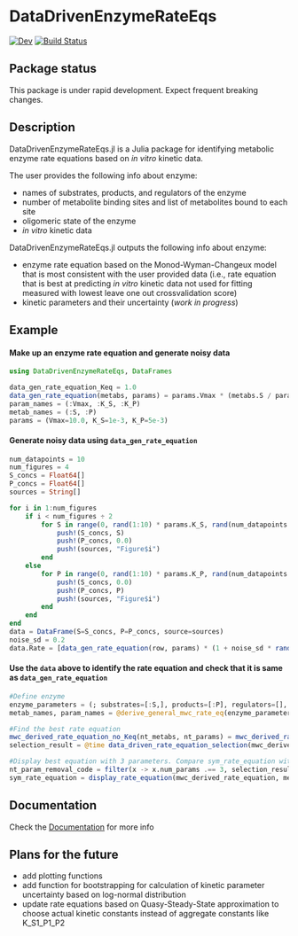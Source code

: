 # DataDrivenEnzymeRateEqs

[![Dev](https://img.shields.io/badge/docs-dev-blue.svg)](https://denistitovlab.github.io/DataDrivenEnzymeRateEqs.jl/dev/)
[![Build Status](https://github.com/denistitovlab/DataDrivenEnzymeRateEqs.jl/actions/workflows/CI.yml/badge.svg?branch=main)](https://github.com/denistitovlab/DataDrivenEnzymeRateEqs.jl/actions/workflows/CI.yml?query=branch%3Amain)

## Package status

This package is under rapid development. Expect frequent breaking changes.

## Description

DataDrivenEnzymeRateEqs.jl is a Julia package for identifying metabolic enzyme rate equations based on *in vitro* kinetic data.  

The user provides the following info about enzyme:
- names of substrates, products, and regulators of the enzyme
- number of metabolite binding sites and list of metabolites bound to each site
- oligomeric state of the enzyme
- *in vitro* kinetic data

DataDrivenEnzymeRateEqs.jl outputs the following info about enzyme:
- enzyme rate equation based on the Monod-Wyman-Changeux model that is most consistent with the user provided data (i.e., rate equation that is best at predicting *in vitro* kinetic data not used for fitting measured with lowest leave one out crossvalidation score)
- kinetic parameters and their uncertainty (*work in progress*)

## Example

#### Make up an enzyme rate equation and generate noisy data
```julia
using DataDrivenEnzymeRateEqs, DataFrames

data_gen_rate_equation_Keq = 1.0
data_gen_rate_equation(metabs, params) = params.Vmax * (metabs.S / params.K_S - (1 / data_gen_rate_equation_Keq) * metabs.P / params.K_P) / (1 + metabs.S / params.K_S + metabs.P / params.K_P)
param_names = (:Vmax, :K_S, :K_P)
metab_names = (:S, :P)
params = (Vmax=10.0, K_S=1e-3, K_P=5e-3)
```
#### Generate noisy data using `data_gen_rate_equation`
```julia
num_datapoints = 10
num_figures = 4
S_concs = Float64[]
P_concs = Float64[]
sources = String[]

for i in 1:num_figures
    if i < num_figures ÷ 2
        for S in range(0, rand(1:10) * params.K_S, rand(num_datapoints ÷ 2 : num_datapoints * 2))
            push!(S_concs, S)
            push!(P_concs, 0.0)
            push!(sources, "Figure$i")
        end
    else
        for P in range(0, rand(1:10) * params.K_P, rand(num_datapoints ÷ 2 : num_datapoints * 2))
            push!(S_concs, 0.0)
            push!(P_concs, P)
            push!(sources, "Figure$i")
        end
    end
end
data = DataFrame(S=S_concs, P=P_concs, source=sources)
noise_sd = 0.2
data.Rate = [data_gen_rate_equation(row, params) * (1 + noise_sd * randn()) for row in eachrow(data)]
```
#### Use the `data` above to identify the rate equation and check that it is same as `data_gen_rate_equation`  
```julia
#Define enzyme
enzyme_parameters = (; substrates=[:S,], products=[:P], regulators=[], Keq=1.0, oligomeric_state=1, rate_equation_name=:mwc_derived_rate_equation)
metab_names, param_names = @derive_general_mwc_rate_eq(enzyme_parameters)

#Find the best rate equation
mwc_derived_rate_equation_no_Keq(nt_metabs, nt_params) = mwc_derived_rate_equation(nt_metabs, nt_params, enzyme_parameters.Keq)
selection_result = @time data_driven_rate_equation_selection(mwc_derived_rate_equation_no_Keq, data, metab_names, param_names, (3, 7), true)

#Display best equation with 3 parameters. Compare sym_rate_equation with data_gen_rate_equation with Vmax=1
nt_param_removal_code = filter(x -> x.num_params .== 3, selection_result.test_results).nt_param_removal_codes[1]
sym_rate_equation = display_rate_equation(mwc_derived_rate_equation, metab_names, param_names; nt_param_removal_code=nt_param_removal_code)
```

## Documentation

Check the [Documentation](https://denistitovlab.github.io/DataDrivenEnzymeRateEqs.jl/dev/) for more info

## Plans for the future
- add plotting functions
- add function for bootstrapping for calculation of kinetic parameter uncertainty based on log-normal distribution
- update rate equations based on Quasy-Steady-State approximation to choose actual kinetic constants instead of aggregate constants like K_S1_P1_P2


